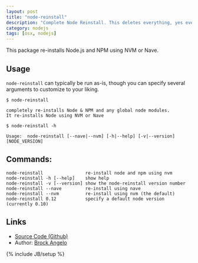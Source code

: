 ```yaml
---
layout: post
title: "node-reinstall"
description: "Complete Node Reinstall. This deletes everything, yes everything, and re-installs Node and NPM with NVM, then re-installs global NPM modules."
category: nodejs
tags: [osx, nodejs]
---
```


This package re-installs Node.js and NPM using NVM or Nave.

## Usage

`node-reinstall` can typically be run as-is, though you can specify several arguments to customize to your liking.

```
$ node-reinstall
```

    completely re-installs Node & NPM and any global node modules.
    It re-installs Node using NVM or Nave

```
$ node-reinstall -h
```
    Usage:  node-reinstall [--nave|--nvm] [-h|--help] [-v|--version] [NODE_VERSION]

## Commands:

```
node-reinstall                re-install node and npm using nvm
node-reinstall -h [--help]    show help
node-reinstall -v [--version] show the node-reinstall version number
node-reinstall --nave         re-install using nave
node-reinstall --nvm          re-install using nvm (the default)
node-reinstall 0.12           specify a default node version (currently 0.10)
```

## Links

* [Source Code (Github)](https://github.com/brock/node-reinstall)
* Author: [Brock Angelo](https://github.com/brock)

{% include JB/setup %}
